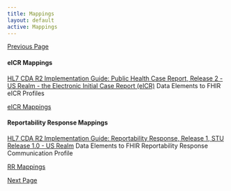 ```yaml
---
title: Mappings
layout: default
active: Mappings
---
```


[Previous Page](Narrative_Guidance.html)

#### eICR Mappings

<a href="http://www.hl7.org/implement/standards/product_brief.cfm?product_id=436">HL7 CDA R2 Implementation Guide: Public Health Case Report, Release 2 - US Realm - the Electronic Initial Case Report (eICR)</a> Data Elements to FHIR eICR Profiles

<a href="eicr-composition-map.html">eICR Mappings</a>
  
#### Reportability Response Mappings

<a href="http://www.hl7.org/implement/standards/product_brief.cfm?product_id=470">HL7 CDA R2 Implementation Guide: Reportability Response, Release 1, STU Release 1.0 - US Realm</a> Data Elements to FHIR Reportability Response Communication Profile

<a href="rr-communication-map.html">RR Mappings</a>

[Next Page](eICR_Mappings.html)